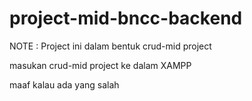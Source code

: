 # project-mid-bncc-backend


NOTE : Project ini dalam bentuk crud-mid project

masukan crud-mid project ke dalam XAMPP

maaf kalau ada yang salah